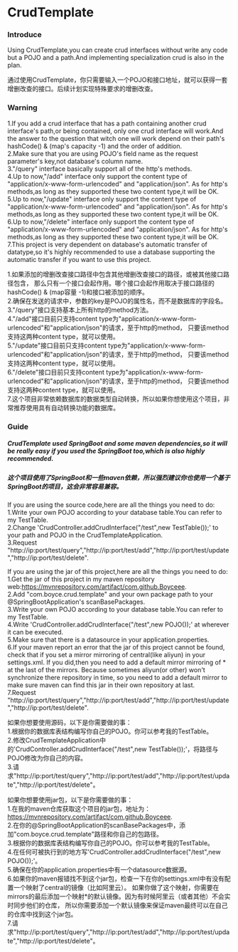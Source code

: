 # CrudTemplate

### Introduce
Using CrudTemplate,you can create crud interfaces without write any code but a POJO and a path.And implementing specialization crud is also in the plan.  

通过使用CrudTemplate，你只需要输入一个POJO和接口地址，就可以获得一套增删改查的接口。后续计划实现特殊要求的增删改查。

### Warning
1.If you add a crud interface that has a path containing another crud interface's path,or being contained,
only one crud interface will work.And the answer to the question that witch one will work depend on their path's hashCode() & (map's capacity -1) and the order of addition.  
2.Make sure that you are using POJO's field name as the request parameter's key,not database's column name.  
3."/query" interface basically support all of the http's methods.  
4.Up to now,"/add" interface only support the content type of "application/x-www-form-urlencoded" and "application/json".
As for http's methods,as long as they supported these two content type,it will be OK.  
5.Up to now,"/update" interface only support the content type of "application/x-www-form-urlencoded" and "application/json".
As for http's methods,as long as they supported these two content type,it will be OK.  
6.Up to now,"/delete" interface only support the content type of "application/x-www-form-urlencoded" and "application/json".
As for http's methods,as long as they supported these two content type,it will be OK.  
7.This project is very dependent on database's automatic transfer of datatype,so it's highly recommended to 
use a database supporting the automatic transfer if you want to use this project.  

1.如果添加的增删改查接口路径中包含其他增删改查接口的路径，或被其他接口路径包含，
那么只有一个接口会起作用。哪个接口会起作用取决于接口路径的hashCode() & (map容量 -1)和接口被添加的顺序。  
2.确保在发送的请求中，参数的key是POJO的属性名，而不是数据库的字段名。  
3."/query"接口支持基本上所有http的method方法。  
4."/add"接口目前只支持content type为"application/x-www-form-urlencoded"和"application/json"的请求，至于http的method，
只要该method支持这两种content type，就可以使用。  
5."/update"接口目前只支持content type为"application/x-www-form-urlencoded"和"application/json"的请求，至于http的method，
只要该method支持这两种content type，就可以使用。  
6."/delete"接口目前只支持content type为"application/x-www-form-urlencoded"和"application/json"的请求，至于http的method，
只要该method支持这两种content type，就可以使用。  
7.这个项目非常依赖数据库的数据类型自动转换，所以如果你想使用这个项目，非常推荐使用具有自动转换功能的数据库。  

### Guide
##### CrudTemplate used SpringBoot and some maven dependencies,so it will be really easy if you used the SpringBoot too,which is also highly recommended.
##### 这个项目使用了SpringBoot和一些maven依赖，所以强烈建议你也使用一个基于SpringBoot的项目，这会非常容易兼容。
If you are using the source code,here are all the things you need to do:  
1.Write your own POJO according to your database table.You can refer to my TestTable.  
2.Change 'CrudController.addCrudInterface("/test",new TestTable());' to your path and POJO in the CrudTemplateApplication.  
3.Request "http://ip:port/test/query","http://ip:port/test/add","http://ip:port/test/update","http://ip:port/test/delete".  

If you are using the jar of this project,here are all the things you need to do:  
1.Get the jar of this project in my maven repository web:https://mvnrepository.com/artifact/com.github.Boyceee.  
2.Add "com.boyce.crud.template" and your own package path to your @SpringBootApplication's scanBasePackages.  
3.Write your own POJO according to your database table.You can refer to my TestTable.  
4.Write 'CrudController.addCrudInterface("/test",new POJO());' at wherever it can be executed.  
5.Make sure that there is a datasource in your application.properties.  
6.If your maven report an error that the jar of this project cannot be found,
check that if you set a mirror mirroring of central(like aliyun) in your settings.xml.
If you did,then you need to add a default mirror mirroring of * at the last of the mirrors.
Because sometimes aliyun(or other) won't synchronize there repository in time,
so you need to add a default mirror to make sure maven can find this jar in their own repository at last.   
7.Request "http://ip:port/test/query","http://ip:port/test/add","http://ip:port/test/update","http://ip:port/test/delete".  

如果你想要使用源码，以下是你需要做的事：  
1.根据你的数据库表结构编写你自己的POJO。你可以参考我的TestTable。  
2.修改CrudTemplateApplication中的'CrudController.addCrudInterface("/test",new TestTable());'，将路径与POJO修改为你自己的内容。  
3.请求"http://ip:port/test/query","http://ip:port/test/add","http://ip:port/test/update","http://ip:port/test/delete"。  

如果你想要使用jar包，以下是你需要做的事：  
1.在我的maven仓库获取这个项目的jar包，地址为：https://mvnrepository.com/artifact/com.github.Boyceee.  
2.在你的@SpringBootApplication的scanBasePackages中，添加"com.boyce.crud.template"路径和你自己的包路径。  
3.根据你的数据库表结构编写你自己的POJO。你可以参考我的TestTable。  
4.在任何可被执行到的地方写'CrudController.addCrudInterface("/test",new POJO());'。  
5.确保在你的application.properties中有一个datasource数据源。  
6.如果你的maven报错找不到这个jar包，检查一下在你的settings.xml中有没有配置一个映射了central的镜像（比如阿里云）。
如果你做了这个映射，你需要在mirrors的最后添加一个映射*的默认镜像。因为有时候阿里云（或者其他）不会实时同步他们的仓库，
所以你需要添加一个默认镜像来保证maven最终可以在自己的仓库中找到这个jar包。  
7.请求"http://ip:port/test/query","http://ip:port/test/add","http://ip:port/test/update","http://ip:port/test/delete"。  